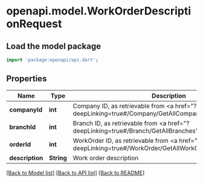 # openapi.model.WorkOrderDescriptionRequest

## Load the model package
```dart
import 'package:openapi/api.dart';
```

## Properties
Name | Type | Description | Notes
------------ | ------------- | ------------- | -------------
**companyId** | **int** | Company ID, as retrievable from <a href=\"?deepLinking=true#/Company/GetAllCompanies\">/api/Company</a> | 
**branchId** | **int** | Branch ID, as retrievable from <a href=\"?deepLinking=true#/Branch/GetAllBranches\">/api/Branch</a> | 
**orderId** | **int** | WorkOrder ID, as retrievable from <a href=\"?deepLinking=true#/WorkOrder/GetAllWorkOrders\">/api/WorkOrder</a> | 
**description** | **String** | Work order description | 

[[Back to Model list]](../README.md#documentation-for-models) [[Back to API list]](../README.md#documentation-for-api-endpoints) [[Back to README]](../README.md)


